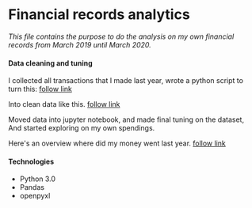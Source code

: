 # Financial records analytics
_This file contains the purpose to do the analysis on my own financial records from March 2019 until March 2020._
#### Data cleaning and tuning
I collected all transactions that I made last year, wrote a python script to turn this:
[follow link](https://drive.google.com/uc?export=view&id=1vqB0d_24SQPc7LyqUNY_DuccQUqVdXKY)

Into clean data like this.
[follow link](https://drive.google.com/uc?export=view&id=10-Hi7wivPfRE3C0XLzClkx8OIGtt1h4B)

Moved data into jupyter notebook, and made final tuning on the dataset, And started exploring on my own spendings.

Here's an overview where did my money went last year.
[follow link](https://drive.google.com/uc?export=view&id=1YRHq2xd_4A8VkkAcRFOTA8h0HwwiEBBA)

#### Technologies

<ul>
  <li>Python 3.0</li>
  <li>Pandas</li>
  <li>openpyxl</li>
</ul>
